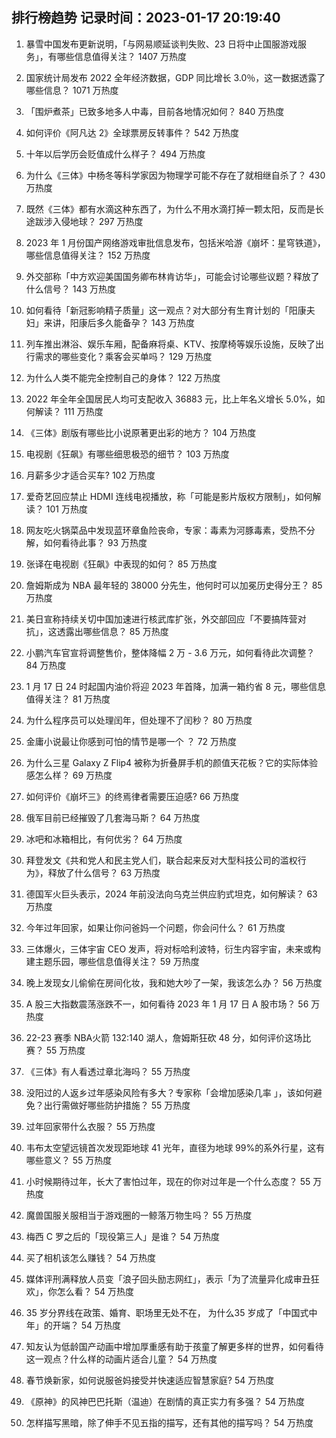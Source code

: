 
## 排行榜趋势 记录时间：2023-01-17 20:19:40
  
  1. 暴雪中国发布更新说明，「与网易顺延谈判失败、23 日将中止国服游戏服务」，有哪些信息值得关注？ 1407 万热度
    
  2. 国家统计局发布 2022 全年经济数据，GDP 同比增长 3.0％，这一数据透露了哪些信息？ 1071 万热度
    
  3. 「围炉煮茶」已致多地多人中毒，目前各地情况如何？ 840 万热度
    
  4. 如何评价《阿凡达 2》全球票房反转事件？ 542 万热度
    
  5. 十年以后学历会贬值成什么样子？ 494 万热度
    
  6. 为什么《三体》中杨冬等科学家因为物理学可能不存在了就相继自杀了？ 430 万热度
    
  7. 既然《三体》都有水滴这种东西了，为什么不用水滴打掉一颗太阳，反而是长途跋涉入侵地球？ 297 万热度
    
  8. 2023 年 1 月份国产网络游戏审批信息发布，包括米哈游《崩坏：星穹铁道》，哪些信息值得关注？ 152 万热度
    
  9. 外交部称「中方欢迎美国国务卿布林肯访华」，可能会讨论哪些议题？释放了什么信号？ 143 万热度
    
  10. 如何看待「新冠影响精子质量」这一观点？对大部分有生育计划的「阳康夫妇」来讲，阳康后多久能备孕？ 143 万热度
    
  11. 列车推出淋浴、娱乐车厢，配备麻将桌、KTV、按摩椅等娱乐设施，反映了出行需求的哪些变化？乘客会买单吗？ 129 万热度
    
  12. 为什么人类不能完全控制自己的身体？ 122 万热度
    
  13. 2022 年全年全国居民人均可支配收入 36883 元，比上年名义增长 5.0%，如何解读？ 111 万热度
    
  14. 《三体》剧版有哪些比小说原著更出彩的地方？ 104 万热度
    
  15. 电视剧《狂飙》有哪些细思极恐的细节？ 103 万热度
    
  16. 月薪多少才适合买车? 102 万热度
    
  17. 爱奇艺回应禁止 HDMI 连线电视播放，称「可能是影片版权方限制」，如何解读？ 101 万热度
    
  18. 网友吃火锅菜品中发现蓝环章鱼险丧命，专家：毒素为河豚毒素，受热不分解，如何看待此事？ 93 万热度
    
  19. 张译在电视剧《狂飙》中表现的如何？ 85 万热度
    
  20. 詹姆斯成为 NBA 最年轻的 38000 分先生，他何时可以加冕历史得分王？ 85 万热度
    
  21. 美日宣称持续关切中国加速进行核武库扩张，外交部回应「不要搞阵营对抗」，这透露出哪些信息？ 85 万热度
    
  22. 小鹏汽车官宣将调整售价，整体降幅 2 万 - 3.6 万元，如何看待此次调整？ 84 万热度
    
  23. 1 月 17 日 24 时起国内油价将迎 2023 年首降，加满一箱约省 8 元，哪些信息值得关注？ 81 万热度
    
  24. 为什么程序员可以处理闰年，但处理不了闰秒？ 80 万热度
    
  25. 金庸小说最让你感到可怕的情节是哪一个 ？ 72 万热度
    
  26. 为什么三星 Galaxy Z Flip4 被称为折叠屏手机的颜值天花板？它的实际体验感怎么样？ 69 万热度
    
  27. 如何评价《崩坏三》的终焉律者需要压迫感? 66 万热度
    
  28. 俄军目前已经摧毁了几套海马斯？ 64 万热度
    
  29. 冰吧和冰箱相比，有何优劣？ 64 万热度
    
  30. 拜登发文《共和党人和民主党人们，联合起来反对大型科技公司的滥权行为》，释放了什么信号？ 63 万热度
    
  31. 德国军火巨头表示，2024 年前没法向乌克兰供应豹式坦克，如何解读？ 63 万热度
    
  32. 今年过年回家，如果让你问爸妈一个问题，你会问什么？ 61 万热度
    
  33. 三体爆火，三体宇宙 CEO 发声，将对标哈利波特，衍生内容宇宙，未来或构建主题乐园，哪些信息值得关注？ 59 万热度
    
  34. 晚上发现女儿偷偷在房间化妆，我和她大吵了一架，我该怎么办？ 56 万热度
    
  35. A 股三大指数震荡涨跌不一，如何看待 2023 年 1 月 17 日 A 股市场？ 56 万热度
    
  36. 22-23 赛季 NBA火箭 132:140 湖人，詹姆斯狂砍 48 分，如何评价这场比赛？ 55 万热度
    
  37. 《三体》有人看透过章北海吗？ 55 万热度
    
  38. 没阳过的人返乡过年感染风险有多大？专家称「会增加感染几率 」，该如何避免？出行需做好哪些防护措施？ 55 万热度
    
  39. 过年回家带什么衣服？ 55 万热度
    
  40. 韦布太空望远镜首次发现距地球 41 光年，直径为地球 99%的系外行星，这有哪些意义？ 55 万热度
    
  41. 小时候期待过年，长大了害怕过年，现在的你对过年是一个什么态度？ 55 万热度
    
  42. 魔兽国服关服相当于游戏圈的一鲸落万物生吗？ 55 万热度
    
  43. 梅西 C 罗之后的「现役第三人」是谁？ 54 万热度
    
  44. 买了相机该怎么赚钱？ 54 万热度
    
  45. 媒体评刑满释放人员变「浪子回头励志网红」，表示「为了流量异化成审丑狂欢」，你怎么看？ 54 万热度
    
  46. 35 岁分界线在政策、婚育、职场里无处不在， 为什么35 岁成了「中国式中年」的开端？ 54 万热度
    
  47. 知友认为低龄国产动画中增加厚重感有助于孩童了解更多样的世界，如何看待这一观点？什么样的动画片适合儿童？ 54 万热度
    
  48. 春节焕新家，如何说服爸妈接受并快速适应智慧家庭? 54 万热度
    
  49. 《原神》的风神巴巴托斯（温迪）在剧情的真正实力有多强？ 54 万热度
    
  50. 怎样描写黑暗，除了伸手不见五指的描写，还有其他的描写吗？ 54 万热度
    